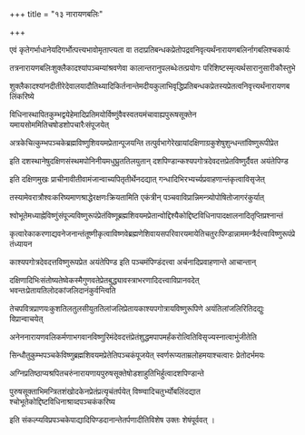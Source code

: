 +++
title = "१३ नारायणबलिः"

+++

एवं कृतेगर्भाधानेयदिगर्भोत्पत्त्यभावोमृताप्त्यता वा तदाप्रतिबन्धकप्रेतोपद्रवनिवृत्यर्थंनारायणबलिर्नागबलिश्चकार्यः

तत्रनारायणबलिःशुक्लैकादश्यांपञ्चम्यांश्रवणेवा कालान्तरानुपलब्धेःतत्प्रयोगः परिशिष्टस्मृत्यर्थसारानुसारीकौस्तुभे

शुक्लैकादश्यांनदीतीरेदेवालयादौतिथ्यादिकिर्तनान्तेमदीयकुलाभिवृद्धिप्रतिबन्धकप्रेतस्यप्रेतत्वनिवृत्त्यर्थंनारायणबलिंकरिष्ये

विधिनास्थापितकुम्भद्वयेहेमादिप्रतिमयोर्विष्णुंवैवस्वतयमंचावाह्यपुरूषसूक्तेन यमायसोममितिचषोडशोपचारैःसंपूजयेत्

अत्रकेचित्कुम्भपञ्चकेब्रह्मविष्णुशिवयमप्रेतान्पूजयन्ति तत्पुर्वभागेरेखायांदक्षिणाग्रकुशेषुशुन्धन्तांविष्णुरूपीप्रेत

इति दशस्थानेषुदक्षिणसंस्थमपोनिनीयमधुघ्रुततिलयुतान् दशपिण्डान्कश्यपगोत्रदेवदत्तप्रेतविष्णुर्दैवत अयंतेपिण्ड

इति दक्षिणमुखः प्राचीनावीतीवामंजान्वाच्यपितृतीर्थेनदद्यात् गन्धादिभिरभ्यर्च्यप्रवाहणान्तंकृत्वाविसृजेत्

तस्यामेवरात्रौश्वःकरिष्यमाणश्राद्धेरक्षणःक्रियतामिति एकंत्रीन् पञ्चवाविप्रान्निमन्त्र्योपोषितोजागरंकुर्यात्

श्वोभूतेमध्याह्नेविष्णुंसंपूज्यविष्णुरूपंप्रेतंविष्णूब्रह्मशिवयमप्रेतान्वोद्दिश्यैकोद्दिष्टविधिनापादक्षालनादितृप्तिप्रश्नान्तं

कृत्वारेकाकरणाद्यवनेजनान्तंतूष्णीकृत्वाविष्णवेब्रह्मणेशिवायसपरिवारयमायेतिचतुरःपिण्डान्नाममन्त्रैर्दत्त्वाविष्णुरूपंप्रेतंध्यायन

काश्यपगोत्रदेवदत्तविष्णुरूपप्रेत अयंतेपिण्ड इति पञ्चमंपिण्डंदत्त्वा अर्चनादिप्रवाहणान्ते आचान्तान्

दक्षिणादिभिःसंतोष्यतेष्वेकस्मैगुणवतेप्रेतबुद्ध्यावस्त्राभरणादिदत्त्वाविप्रानवदेत् भवन्तःप्रेतायतिलोदकांजलिदानंकुर्वन्त्विति

तेचपवित्रप्राणयःकुशतिलतुलसीयुततिलांजलिप्रेतायकाश्यपगोत्रायविष्णुरूपिणे अयंतिलांजलिरितिदद्युः विप्रान्वाचयेत्

अनेननारायणवलिकर्मणाभगवानविष्णुरिमंदेवदत्तंप्रेतंशुद्धमपापमर्हंकरोत्वितिविसृज्यस्नात्वाभुंजीतेति

सिन्धौतुकुम्भपञ्चकेविष्णुब्रह्मशिवयमप्रेतेतिपञ्चकंपूजयेत् स्वर्णरूप्यताम्रलोहमयाश्चत्वारः प्रेतोदर्भमयः

अग्निप्रतिष्ठाप्यश्रपितचरुंनारायणायपुरुषसूक्तेषोडशाहुतिभिर्हुत्वादशपिण्डान्ते

पुरुषसूक्ताभिमन्त्रितशंखोदकेनप्रेतंप्रत्यृचंतर्पयेत् विष्ण्वादिचतुर्भ्योबलिंदद्यात श्चोभूतेकोद्दिष्टविधिनाश्राव्दपञ्चकंकरिष्य

इति संकल्प्यविप्रपञ्चकेपाद्यादिपिण्डदानान्तेतर्पणादीतिविशेष उक्तः शेषंपूर्ववत् ।
